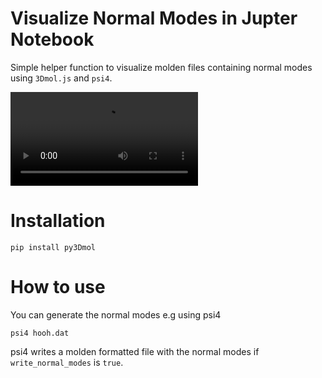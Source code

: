 # Visualize Normal Modes in Jupter Notebook

Simple helper function to visualize molden files containing normal modes using `3Dmol.js` and
`psi4`. 

![Demonstration](NormalModes.webm)

# Installation

`pip install py3Dmol`

# How to use

You can generate the normal modes e.g using psi4 

`psi4 hooh.dat`

psi4 writes a molden formatted file with the normal modes if `write_normal_modes` is `true`. 

